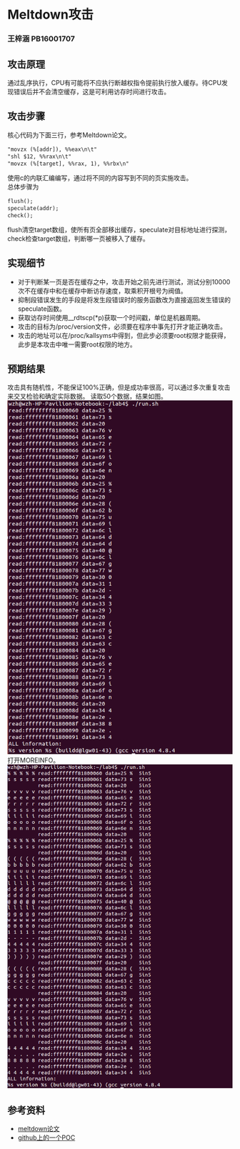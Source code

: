 # Meltdown攻击
### 王梓涵 PB16001707
## 攻击原理
通过乱序执行，CPU有可能将不应执行断越权指令提前执行放入缓存。待CPU发现错误后并不会清空缓存，这是可利用访存时间进行攻击。
## 攻击步骤
核心代码为下面三行，参考Meltdown论文。
```
"movzx (%[addr]), %%eax\n\t"
"shl $12, %%rax\n\t"
"movzx (%[target], %%rax, 1), %%rbx\n"
```
使用c的内联汇编编写，通过将不同的内容写到不同的页实施攻击。  
总体步骤为
```
flush();
speculate(addr);
check();
```
flush清空target数组，使所有页全部移出缓存，speculate对目标地址进行探测，check检查target数组，判断哪一页被移入了缓存。
## 实现细节
* 对于判断某一页是否在缓存之中，攻击开始之前先进行测试，测试分别10000次不在缓存中和在缓存中断访存速度，取乘积开根号为阀值。
* 抑制段错误发生的手段是将发生段错误时的服务函数改为直接返回发生错误的speculate函数。
* 获取访存时间使用__rdtscp(*p)获取一个时间戳，单位是机器周期。
* 攻击的目标为/proc/version文件，必须要在程序中事先打开才能正确攻击。
* 攻击的地址可以在/proc/kallsyms中得到，但此步必须要root权限才能获得，此步是本攻击中唯一需要root权限的地方。
## 预期结果
攻击具有随机性，不能保证100%正确，但是成功率很高，可以通过多次重复攻击来交叉检验和确定实际数据。
读取50个数据，结果如图。  
![result](./1.png)
打开MOREINFO。  
![result](./2.png)

## 参考资料
* [meltdown论文](https://meltdownattack.com/meltdown.pdf)
* [github上的一个POC](https://github.com/paboldin/meltdown-exploit.git)
